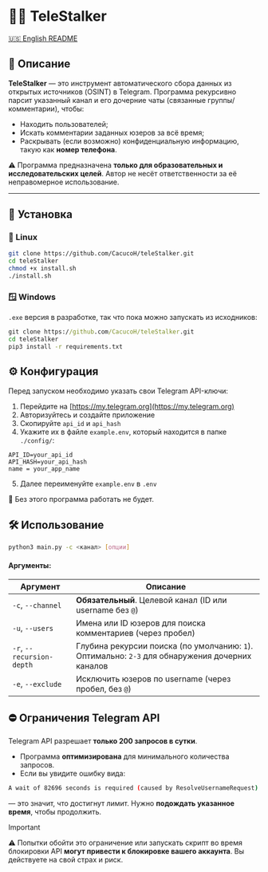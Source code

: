 # 🕵️‍♂️ TeleStalker

[🇺🇸 English README](./README-EN.md)

## 📌 Описание

**TeleStalker** — это инструмент автоматического сбора данных  из открытых источников (OSINT) в Telegram. Программа рекурсивно парсит указанный канал и его дочерние чаты (связанные группы/комментарии), чтобы:

- Находить пользователей;
- Искать комментарии заданных юзеров за всё время;
- Раскрывать (если возможно) конфиденциальную информацию, такую как **номер телефона**.

⚠️ Программа предназначена **только для образовательных и исследовательских целей**. Автор не несёт ответственности за её неправомерное использование.

---

## 🚀 Установка

### 🐧 Linux
```bash
git clone https://github.com/CacucoH/teleStalker.git
cd teleStalker
chmod +x install.sh
./install.sh
```

### 🪟 Windows
`.exe` версия в разработке, так что пока можно запускать из исходников:
```cmd
git clone https://github.com/CacucoH/teleStalker.git
cd teleStalker
pip3 install -r requirements.txt
```

## ⚙️ Конфигурация

Перед запуском необходимо указать свои Telegram API-ключи:

1. Перейдите на [https://my.telegram.org](https://my.telegram.org)
2. Авторизуйтесь и создайте приложение
3. Скопируйте `api_id` и `api_hash`
4. Укажите их в файле `example.env`, который находится в папке `./config/`:

```env
API_ID=your_api_id
API_HASH=your_api_hash
name = your_app_name
```

5. Далее переименуйте `example.env` в `.env`

🚨 Без этого программа работать не будет.

## 🛠️ Использование
```bash
python3 main.py -c <канал> [опции]
```

#### Аргументы:

| Аргумент                  | Описание                                                                                        |
| ------------------------- | ----------------------------------------------------------------------------------------------- |
| `-c`, `--channel`         | **Обязательный**. Целевой канал (ID или username без `@`)                                       |
| `-u`, `--users`           | Имена или ID юзеров для поиска комментариев (через пробел)                                      |
| `-r`, `--recursion-depth` | Глубина рекурсии поиска (по умолчанию: `1`). Оптимально: `2-3` для обнаружения дочерних каналов |
| `-e`, `--exclude`         | Исключить юзеров по username (через пробел, без `@`)                                            |

## ⛔ Ограничения Telegram API

Telegram API разрешает **только 200 запросов в сутки**.
- Программа **оптимизирована** для минимального количества запросов.
- Если вы увидите ошибку вида:
```bash
A wait of 82696 seconds is required (caused by ResolveUsernameRequest)
```
— это значит, что достигнут лимит. Нужно **подождать указанное время**, чтобы продолжить.

>[!important]
>⚠️ Попытки обойти это ограничение или запускать скрипт во время блокировки API **могут привести к блокировке вашего аккаунта**. Вы действуете на свой страх и риск.
